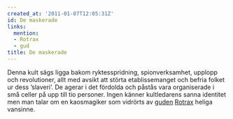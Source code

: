 ```yaml
---
created_at: '2011-01-07T12:05:31Z'
id: De maskerade
links:
  mention:
  - Rotrax
  - gud
title: De maskerade
---
```


Denna kult sägs ligga bakom ryktesspridning, spionverksamhet, upplopp och revolutioner, allt med
avsikt att störta etablissemanget och befria folket ur dess ’slaveri’. De agerar i det fördolda och
påstås vara organiserade i små celler på upp till tio personer. Ingen känner kultledarens sanna
identitet men man talar om en kaosmagiker som vidrörts av [guden][] [Rotrax] heliga vansinne.

  [guden]: gud
  [Rotrax]: Rotrax

